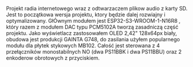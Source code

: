 Projekt radia internetowego wraz z odtwarzaczem plikow audio z karty SD. 
Jest to początkowa wersja projektu, ktory będzie dalej rozwiajny i optymalizowany.
GłÓwnym modułem jest ESP32-S3-WROOM-1-N16R8 , który razem z modułem DAC typu PCM5102A tworzą zasadniczą część projektu.
Jako wyświetlacz zastosowałem OLED 2,42" 128x64px biały, obudowa jest produkcji GAINTA G748, do zasilania użyłem popularnego modułu dla płytek stykowych MB102.
Całość jest sterowana z 4 przełączników monostabilnych NO (dwa PS11BBK i dwa PS11BBU) oraz 2 enkoderow obrotowych z przyciskiem.
